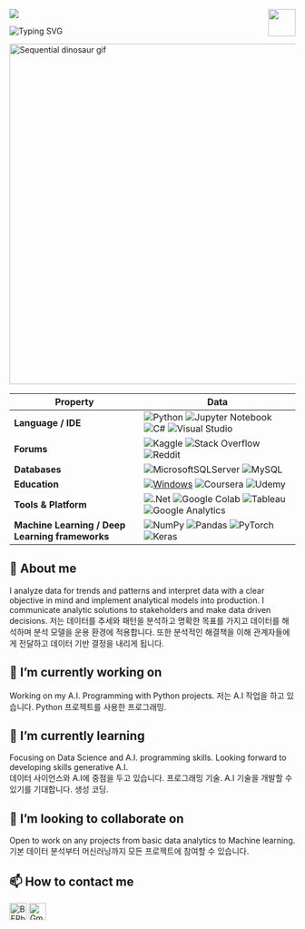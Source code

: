 

<!--   my-header-img -->
![](./src/header_.png)
<a href="https://www.python.org/"><img src="https://upload.wikimedia.org/wikipedia/commons/c/c3/Python-logo-notext.svg" align="right" height="48" width="48" ></a>


<!--   my-ticker -->    
![Typing SVG](https://readme-typing-svg.herokuapp.com?color=%2336BCF7&center=true&vCenter=true&width=600&lines=👋안녕하세요,+I+am+Hunter+;Over+4+years+of+analytical+experience;Always+learning+new+things+👍;Data+Enthusiast🖥️)


<img src="https://damassets.autodesk.net/content/dam/autodesk/research/publications-assets/gifs/same-stats-different-graphs/DinoSequentialSmaller.gif" title="Sequential dinosaur gif" alt="Sequential dinosaur gif" width="600px" />



<!--   my-skils -->

| Property                                        | Data                                                                                                                                                                                                                                                                                                                                                                                                                                                                                                                                                                                                                                                                                                                                                                                                                                                                                                                                                                                                                                                                                                                                                                                                                                                                                                                                                                                                                                                                                                                                                                                                                                                                                                                                                                                                            |
|-------------------------------------------------|-----------------------------------------------------------------------------------------------------------------------------------------------------------------------------------------------------------------------------------------------------------------------------------------------------------------------------------------------------------------------------------------------------------------------------------------------------------------------------------------------------------------------------------------------------------------------------------------------------------------------------------------------------------------------------------------------------------------------------------------------------------------------------------------------------------------------------------------------------------------------------------------------------------------------------------------------------------------------------------------------------------------------------------------------------------------------------------------------------------------------------------------------------------------------------------------------------------------------------------------------------------------------------------------------------------------------------------------------------------------------------------------------------------------------------------------------------------------------------------------------------------------------------------------------------------------------------------------------------------------------------------------------------------------------------------------------------------------------------------------------------------------------------------------------------------------|
| **Language / IDE**                              | ![Python](https://img.shields.io/badge/python-3670A0?style=for-the-badge&logo=python&logoColor=ffdd54) ![Jupyter Notebook](https://img.shields.io/badge/jupyter-%23FA0F00.svg?style=for-the-badge&logo=jupyter&logoColor=white) ![C#](https://img.shields.io/badge/c%23-%23239120.svg?style=for-the-badge&logo=csharp&logoColor=white) ![Visual Studio](https://img.shields.io/badge/Visual%20Studio-5C2D91.svg?style=for-the-badge&logo=visual-studio&logoColor=white)                                                                                                                                                                                                                                                                                                                                                                                                                                                                                                                                                                                                                                                                                                                                                                                                                                                                                                                                                                                                                                                                                                                                                                                                                                                                                                                                                                                                                        |
| **Forums**                           | ![Kaggle](https://img.shields.io/badge/Kaggle-035a7d?style=for-the-badge&logo=kaggle&logoColor=white) ![Stack Overflow](https://img.shields.io/badge/-Stackoverflow-FE7A16?style=for-the-badge&logo=stack-overflow&logoColor=white) ![Reddit](https://img.shields.io/badge/Reddit-%23FF4500.svg?style=for-the-badge&logo=Reddit&logoColor=white)                                                                                                                                                                                                                                                                                                                                                                                                                                                                                                                                                                                                                                                                                                                                                                                                                                                                                                                                                                                              
| **Databases**                                   |![MicrosoftSQLServer](https://img.shields.io/badge/Microsoft%20SQL%20Server-CC2927?style=for-the-badge&logo=microsoft%20sql%20server&logoColor=white) ![MySQL](https://img.shields.io/badge/mysql-4479A1.svg?style=for-the-badge&logo=mysql&logoColor=white)                                                                                                                                                                                                                                                                                                                                                                                                                                                                                                                                                                                                                                                                                                                                                                                                                                                                                                                                 |
| **Education**                                          | <a target="_blank" rel="noopener noreferrer" href="https://camo.githubusercontent.com/b44114213a5a462903bd69611bb6846f1dc41fe6f3230bd37c67c3d4eb65f08c/68747470733a2f2f696d672e736869656c64732e696f2f62616467652f2d57696e646f77732d626c61636b3f7374796c653d666c61742d737175617265266c6f676f3d77696e646f7773266c6f676f436f6c6f723d626c7565"><img src="https://img.shields.io/badge/Udacity-grey?style=for-the-badge&logo=udacity&logoColor=#5FCFEE" alt="Windows" data-canonical-src="https://img.shields.io/badge/-Windows-black?style=flat-square&amp;logo=windows&amp;logoColor=blue" style="max-width: 100%;"></a> ![Coursera](https://img.shields.io/badge/Coursera-%230056D2.svg?style=for-the-badge&logo=Coursera&logoColor=white) ![Udemy](https://img.shields.io/badge/Udemy-A435F0?style=for-the-badge&logo=Udemy&logoColor=white)                                                                                                                                                                                                                                                              |
| **Tools & Platform**                            | ![.Net](https://img.shields.io/badge/.NET-5C2D91?style=for-the-badge&logo=.net&logoColor=white) ![Google Colab](https://img.shields.io/badge/Colab-F9AB00?style=for-the-badge&logo=googlecolab&color=525252) ![Tableau](https://img.shields.io/badge/Tableau-E97627?style=for-the-badge&logo=Tableau&logoColor=white) ![Google Analytics](https://img.shields.io/badge/Google%20Analytics-E37400?style=for-the-badge&logo=google%20analytics&logoColor=white)                                                                                                                                                                                                                                                                                  
| **Machine Learning / Deep Learning frameworks** |![NumPy](https://img.shields.io/badge/numpy-%23013243.svg?style=for-the-badge&logo=numpy&logoColor=white) ![Pandas](https://img.shields.io/badge/pandas-%23150458.svg?style=for-the-badge&logo=pandas&logoColor=white) ![PyTorch](https://img.shields.io/badge/PyTorch-%23EE4C2C.svg?style=for-the-badge&logo=PyTorch&logoColor=white) ![Keras](https://img.shields.io/badge/Keras-%23D00000.svg?style=for-the-badge&logo=Keras&logoColor=white) |

## 💬 About me 

I analyze data for trends and patterns and interpret data with a clear objective in mind and implement analytical models into production. I communicate analytic solutions to stakeholders and make data driven decisions.
저는 데이터를 추세와 패턴을 분석하고 명확한 목표를 가지고 데이터를 해석하며 분석 모델을 운용 환경에 적용합니다. 또한 분석적인 해결책을 이해 관계자들에게 전달하고 데이터 기반 결정을 내리게 됩니다.


## 🔭 I’m currently working on

Working on my A.I. Programming with Python projects.
저는 A.I 작업을 하고 있습니다. Python 프로젝트를 사용한 프로그래밍.


## 🌱 I’m currently learning

Focusing on Data Science and A.I. programming skills. Looking forward to developing skills generative A.I.  
데이터 사이언스와 A.I에 중점을 두고 있습니다. 프로그래밍 기술. A.I 기술을 개발할 수 있기를 기대합니다. 생성 코딩.


## 👯 I’m looking to collaborate on

Open to work on any projects from basic data analytics to Machine learning. 
기본 데이터 분석부터 머신러닝까지 모든 프로젝트에 참여할 수 있습니다.

## 📫 How to contact me 

<a href="www.linkedin.com/in/hunter-sparrow-6b769032" target="blank"><img align="center" src="https://raw.githubusercontent.com/BEPb/BEPb/master/assets/linkedin.svg" alt="BEPb" height="30" width="30" /></a>
<a href="mailto:hunterksparrow@gmail.com" target="blank"><img align="center" src="https://raw.githubusercontent.com/BEPb/BEPb/master/assets/gmail.svg" alt="Gmail" height="30" width="30" /></a>
